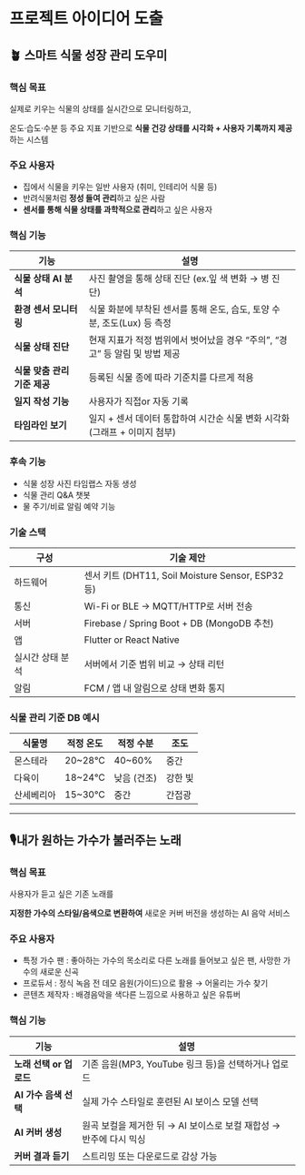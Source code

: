 # 프로젝트 아이디어 도출

## 🪴 스마트 식물 성장 관리 도우미

### 핵심 목표

실제로 키우는 식물의 상태를 실시간으로 모니터링하고,

온도·습도·수분 등 주요 지표 기반으로 **식물 건강 상태를 시각화 + 사용자 기록까지 제공**하는 시스템

### 주요 사용자

- 집에서 식물을 키우는 일반 사용자 (취미, 인테리어 식물 등)
- 반려식물처럼 **정성 들여 관리**하고 싶은 사람
- **센서를 통해 식물 상태를 과학적으로 관리**하고 싶은 사용자

### 핵심 기능

| 기능                         | 설명                                                                        |
| ---------------------------- | --------------------------------------------------------------------------- |
| **식물 상태 AI 분석**        | 사진 촬영을 통해 상태 진단 (ex.잎 색 변화 → 병 진단)                        |
| **환경 센서 모니터링**       | 식물 화분에 부착된 센서를 통해 온도, 습도, 토양 수분, 조도(Lux) 등 측정     |
| **식물 상태 진단**           | 현재 지표가 적정 범위에서 벗어났을 경우 “주의”, “경고” 등 알림 및 방법 제공 |
| **식물 맞춤 관리 기준 제공** | 등록된 식물 종에 따라 기준치를 다르게 적용                                  |
| **일지 작성 기능**           | 사용자가 직접or 자동 기록                                                   |
| **타임라인 보기**            | 일지 + 센서 데이터 통합하여 시간순 식물 변화 시각화 (그래프 + 이미지 첨부)  |

### 후속 기능

- 식물 성장 사진 타임랩스 자동 생성
- 식물 관리 Q&A 챗봇
- 물 주기/비료 알림 예약 기능

### 기술 스택

| 구성             | 기술 제안                                         |
| ---------------- | ------------------------------------------------- |
| 하드웨어         | 센서 키트 (DHT11, Soil Moisture Sensor, ESP32 등) |
| 통신             | Wi-Fi or BLE → MQTT/HTTP로 서버 전송              |
| 서버             | Firebase / Spring Boot + DB (MongoDB 추천)        |
| 앱               | Flutter or React Native                           |
| 실시간 상태 분석 | 서버에서 기준 범위 비교 → 상태 리턴               |
| 알림             | FCM / 앱 내 알림으로 상태 변화 통지               |

### 식물 관리 기준 DB 예시

| 식물명     | 적정 온도 | 적정 수분   | 조도    |
| ---------- | --------- | ----------- | ------- |
| 몬스테라   | 20~28℃    | 40~60%      | 중간    |
| 다육이     | 18~24℃    | 낮음 (건조) | 강한 빛 |
| 산세베리아 | 15~30℃    | 중간        | 간접광  |

---

## 🎙️내가 원하는 가수가 불러주는 노래

### 핵심 목표

사용자가 듣고 싶은 기존 노래를

**지정한 가수의 스타일/음색으로 변환하여** 새로운 커버 버전을 생성하는 AI 음악 서비스

### 주요 사용자

- 특정 가수 팬 : 좋아하는 가수의 목소리로 다른 노래를 들어보고 싶은 팬, 사망한 가수의 새로운 신곡
- 프로듀서 : 정식 녹음 전 데모 음원(가이드)으로 활용 → 어울리는 가수 찾기
- 콘텐츠 제작자 : 배경음악을 색다른 느낌으로 사용하고 싶은 유튜버

### 핵심 기능

| 기능                    | 설명                                                               |
| ----------------------- | ------------------------------------------------------------------ |
| **노래 선택 or 업로드** | 기존 음원(MP3, YouTube 링크 등)을 선택하거나 업로드                |
| **AI 가수 음색 선택**   | 실제 가수 스타일로 훈련된 AI 보이스 모델 선택                      |
| **AI 커버 생성**        | 원곡 보컬을 제거한 뒤 → AI 보이스로 보컬 재합성 → 반주에 다시 믹싱 |
| **커버 결과 듣기**      | 스트리밍 또는 다운로드로 감상 가능                                 |
